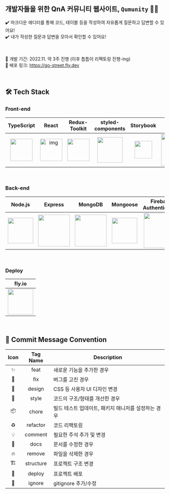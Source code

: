 ## 개발자들을 위한 QnA 커뮤니티 웹사이트, `Qumunity` 🤔❔

✔️ 마크다운 에디터를 통해 코드, 테이블 등을 작성하여 자유롭게 질문하고 답변할 수 있어요! <br/>
✔️ 내가 작성한 질문과 답변을 모아서 확인할 수 있어요!

<br/>

📆 개발 기간: 2022.11. 약 3주 진행 (이후 틈틈이 리팩토링 진행-ing) <br/>
🔗 배포 링크: https://go-street.fly.dev


<br/>

## 🛠 Tech Stack
### Front-end

| TypeScript | React | Redux-Toolkit | styled-components | Storybook | Axios |
| :--------: | :---: | :-----------: | :-----: | :---: |:---: |
| <img src="https://user-images.githubusercontent.com/52682603/138834262-a7af2293-e398-416d-8dd3-ff5fab8cb80d.png" width="70"> | <img src="https://cdn.discordapp.com/attachments/981829325018001499/1025803392729219143/React-icon.svg.png" alt="img" width="70" /> | <img src="https://noticon-static.tammolo.com/dgggcrkxq/image/upload/v1567749614/noticon/zgdaxpaif5ojeduonygb.png" width="70"> | <img src="https://raw.githubusercontent.com/styled-components/brand/master/styled-components.png" width="80"> | <img src="https://user-images.githubusercontent.com/64299610/207376434-8ab8442e-0394-4f7f-ae35-39c432a63b28.svg" width="55"> | <img src="https://user-images.githubusercontent.com/64299610/206627749-78aa9392-cbba-4c77-9370-cf147d46ae6f.svg" alt="axios" width="100" /> |

<br/> 

### Back-end

| Node.js | Express | MongoDB | Mongoose | Firebase Authentication |
| :-----: | :-----: | :-----: | :------: | :---------------------: |
| <img src="https://user-images.githubusercontent.com/64299610/207377435-f0f0440b-95b9-496a-b1b8-521f44af13e2.svg" width="80"> | <img src="https://user-images.githubusercontent.com/64299610/206628742-cf7472a7-18d9-43c4-8433-7a63afe7de4c.png" width="100"/> | <img src="https://user-images.githubusercontent.com/64299610/206629428-2fe256c4-27b1-44c2-a7ac-bcea53805934.svg" width="100"> | <img src="https://user-images.githubusercontent.com/64299610/206630046-10183545-640c-409c-b687-1e9ed51a27d9.png" width="80"> | <img src="https://user-images.githubusercontent.com/64299610/206630555-b48ee1f2-c05e-4aef-8b79-20d9b041fde0.svg" width="110"> |


<br/>

### Deploy

| fly.io | 
| :----: |
| <img src="https://user-images.githubusercontent.com/64299610/206631805-9f5b01de-e3fb-47a9-962b-698ddb9ad0de.svg" width="80px"> |

<br/>


## 📨 Commit Message Convention




| Icon | Tag Name | Description                                           |
| :--: | :------: | ----------------------------------------------------- |
| ✨ | feat     | 새로운 기능을 추가한 경우                             |
| 🐛 | fix      | 버그를 고친 경우                                      |
| 💄 | design   | CSS 등 사용자 UI 디자인 변경                          |
| 🎨 | style    | 코드의 구조/형태를 개선한 경우 |
| 📦 | chore    | 빌드 테스트 업데이트, 패키지 매니저를 설정하는 경우   |
| ♻️ | refactor | 코드 리팩토링                                         |
| 💡 | comment  | 필요한 주석 추가 및 변경                              |
| 📝 | docs     | 문서를 수정한 경우                                    |
| 🔥 | remove   | 파일을 삭제한 경우               |
| 🏗️ | structure| 프로젝트 구조 변경                |
| 🚀 | deploy   | 프로젝트 배포                |
| 🙈 | ignore   | gitignore 추가/수정                |

